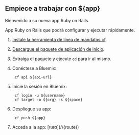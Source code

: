 Empiece a trabajar con ${app}
-----------------------------------
Bienvenido a su nueva app Ruby on Rails.

App Ruby on Rails que podrá configurar y ejecutar rápidamente.

1. [Instale la herramienta de línea de mandatos cf](${doc-url}/#starters/BuildingWeb.html#install_cf).
2. [Descargue el paquete de aplicación de inicio](${ace-url}/rest/apps/${app-guid}/starter-download).
3. Extraiga el paquete y ejecute `cd` para ir al mismo. 
4. Conéctese a Bluemix:

		cf api ${api-url}

5. Inicie la sesión en Bluemix:

		cf login -u ${username}
		cf target -o ${org} -s ${space}
		
6. Despliegue su app:

		cf push ${app}

7. Acceda a la app: [${ruta}](//${route})

